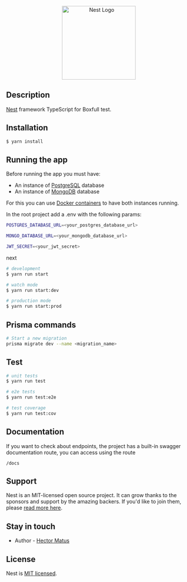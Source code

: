 <p align="center">
  <a href="http://nestjs.com/" target="blank"><img src="https://nestjs.com/img/logo-small.svg" width="200" alt="Nest Logo" /></a>
</p>

[circleci-image]: https://img.shields.io/circleci/build/github/nestjs/nest/master?token=abc123def456
[circleci-url]: https://circleci.com/gh/nestjs/nest

 


## Description

[Nest](https://github.com/nestjs/nest) framework TypeScript for Boxfull test.

## Installation

```bash
$ yarn install
```

## Running the app

Before running the app you must have:
- An instance of [PostgreSQL](https://www.postgresql.org) database 
- An instance of [MongoDB](https://www.mongodb.com) database

For this you can use [Docker containers](https://www.docker.com) to have both instances running.

In the root project add a .env with the following params:
```bash
POSTGRES_DATABASE_URL=<your_postgres_database_url>

MONGO_DATABASE_URL=<your_mongodb_database_url>

JWT_SECRET=<your_jwt_secret>
```

next 

```bash
# development
$ yarn run start

# watch mode
$ yarn run start:dev

# production mode
$ yarn run start:prod
```

## Prisma commands
```bash
# Start a new migration
prisma migrate dev --name <migration_name>

```

## Test

```bash
# unit tests
$ yarn run test

# e2e tests
$ yarn run test:e2e

# test coverage
$ yarn run test:cov
```
## Documentation
If you want to check about endpoints, the project has a built-in swagger documentation route, you can access using the route

```hash
/docs
```
## Support

Nest is an MIT-licensed open source project. It can grow thanks to the sponsors and support by the amazing backers. If you'd like to join them, please [read more here](https://docs.nestjs.com/support).

## Stay in touch

- Author - [Hector Matus](https://github.com/hmmatus)

## License

Nest is [MIT licensed](LICENSE).
